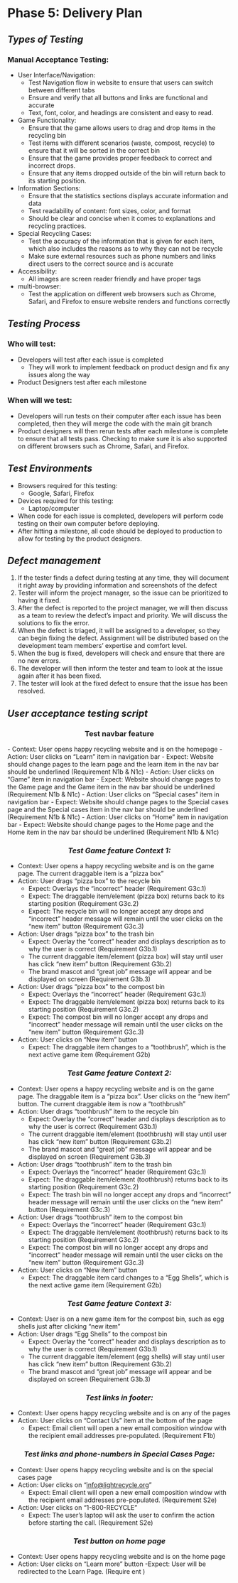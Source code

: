 # Phase 5: Delivery Plan

## *Types of Testing*
### Manual Acceptance Testing: 
- User Interface/Navigation:
  -  Test Navigation flow in website to ensure that users can switch between different tabs 
  - Ensure and verify that all buttons and links are functional and accurate
  - Text, font, color, and headings are consistent and easy to read. 
- Game Functionality:
  - Ensure that the game allows users to drag and drop items in the recycling bin
  - Test items with different scenarios (waste, compost, recycle) to ensure that it will be sorted in the correct bin 
  - Ensure that the game provides proper feedback to correct and incorrect drops. 
  - Ensure that any items dropped outside of the bin will return back to its starting position.
- Information Sections:
  - Ensure that the statistics sections displays accurate information and data
  - Test readability of content: font sizes, color, and format
  - Should be clear and concise when it comes to explanations and recycling practices.
- Special Recycling Cases:
  - Test the accuracy of the information that is given for each item, which also includes the reasons as to why they can not be recycle
  - Make sure external resources such as phone numbers and links direct users to the correct source and is accurate
- Accessibility:
  - All images are screen reader friendly and have proper tags 
- multi-browser:
  - Test the application on different web browsers such as Chrome, Safari, and Firefox to ensure website renders and functions correctly


## *Testing Process*
### Who will test:
- Developers will test after each issue is completed
  - They will work to implement feedback on product design and fix any issues along the way
-  Product Designers test after each milestone
### When will we test:
- Developers will run tests on their computer after each issue has been completed, then they will merge the code with the main git branch
- Product designers will then rerun tests after each milestone is complete to ensure that all tests pass. Checking to make sure it is also supported on different browsers such as Chrome, Safari, and Firefox.

## *Test Environments*
- Browsers required for this testing: 
  - Google, Safari, Firefox
- Devices required for this testing:
  - Laptop/computer
- When code for each issue is completed, developers will perform code testing on their own computer before deploying.
- After hitting a milestone, all code should be deployed to production to allow for testing by the product designers.



## *Defect management*
1. If the tester finds a defect during testing at any time, they will document it right away by providing information and screenshots of the defect 
2. Tester will inform the project manager, so the issue can be prioritized to having it fixed.
3. After the defect is reported to the project manager, we will then discuss as a team to review the defect’s impact and priority. We will discuss the solutions to fix the error. 
4. When the defect is triaged, it will be assigned to a developer, so they can begin fixing the defect. Assignment will be distributed based on the development team members’ expertise and comfort level. 
5. When the bug is fixed, developers will check and ensure that there are no new errors.
6. The developer will then inform the tester and team to look at the issue again after it has been fixed.
7. The tester will look at the fixed defect to ensure that the issue has been resolved.




## *User acceptance testing script*
<h3 align="center">Test navbar feature </h3>
- Context: User opens happy recycling website and is on the homepage
- Action: User clicks on “Learn” item in navigation bar 
  - Expect: Website should change pages to the learn page and the learn item in the nav bar should be underlined (Requirement N1b & N1c)
- Action: User clicks on “Game” item in navigation bar
  - Expect: Website should change pages to the Game page and the Game item in the nav bar should be underlined (Requirement N1b & N1c)
- Action: User clicks on “Special cases” item in navigation bar
  - Expect: Website should change pages to the Special cases page and the Special cases item in the nav bar should be underlined (Requirement N1b & N1c)
- Action: User clicks on “Home” item in navigation bar
  - Expect: Website should change pages to the Home page and the Home item in the nav bar should be underlined (Requirement N1b & N1c)

***<h3 style="text-align: center;">Test Game feature Context 1:</h3>***
- Context: User opens a happy recycling website and is on the game page. The current draggable item is a “pizza box”
- Action: User drags “pizza box” to the recycle bin 
  - Expect: Overlays the “incorrect” header (Requirement G3c.1)
  - Expect: The draggable item/element (pizza box) returns back to its starting position (Requirement G3c.2)
  - Expect: The recycle bin will no longer accept any drops and “incorrect” header message will remain until the user clicks on the “new item” button (Requirement G3c.3)
- Action: User drags “pizza box” to the trash bin 
  - Expect: Overlay the “correct” header and displays description as to why the user is correct (Requirement G3b.1)
  - The current draggable item/element (pizza box) will stay until user has click “new item” button (Requirement G3b.2)
  - The brand mascot and “great job” message will appear and be displayed on screen  (Requirement G3b.3)
- Action: User drags “pizza box” to the compost bin 
  - Expect: Overlays the “incorrect” header (Requirement G3c.1)
  - Expect: The draggable item/element (pizza box) returns back to its starting position (Requirement G3c.2)
  - Expect: The compost bin will no longer accept any drops and “incorrect” header message will remain until the user clicks on the “new item” button (Requirement G3c.3)
- Action: User clicks on “New item” button
  - Expect: The draggable item changes to a “toothbrush”, which is the next active game item (Requirement G2b)

***<h3 style="text-align: center;">Test Game feature Context 2:</h3>***
- Context: User opens a happy recycling website and is on the game page. The draggable item is a “pizza box”. User clicks on the “new item” button. The current draggable item is now a “toothbrush”
- Action: User drags “toothbrush” item to the recycle bin 
  - Expect: Overlay the “correct” header and displays description as to why the user is correct (Requirement G3b.1)
  - The current draggable item/element (toothbrush) will stay until user has click “new item” button (Requirement G3b.2)
  - The brand mascot and “great job” message will appear and be displayed on screen  (Requirement G3b.3)
- Action: User drags “toothbrush” item to the trash bin 
  - Expect: Overlays the “incorrect” header (Requirement G3c.1)
  - Expect: The draggable item/element (toothbrush) returns back to its starting position (Requirement G3c.2)
  - Expect: The trash bin will no longer accept any drops and “incorrect” header message will remain until the user clicks on the “new item” button (Requirement G3c.3)
- Action: User drags “toothbrush” item to the compost bin 
  - Expect: Overlays the “incorrect” header (Requirement G3c.1)
  - Expect: The draggable item/element (toothbrush) returns back to its starting position (Requirement G3c.2)
  - Expect: The compost bin will no longer accept any drops and “incorrect” header message will remain until the user clicks on the “new item” button (Requirement G3c.3)
- Action: User clicks on “New item” button
  - Expect: The draggable item card changes to a “Egg Shells”, which is the next active game item (Requirement G2b)


***<h3 style="text-align: center;">Test Game feature Context 3:</h3>***
- Context: User is on a new game item for the compost bin, such as egg shells just after clicking “new item”
- Action: User drags “Egg Shells” to the compost bin
  - Expect: Overlay the “correct” header and displays description as to why the user is correct (Requirement G3b.1)
  - The current draggable item/element (egg shells) will stay until user has click “new item” button (Requirement G3b.2)
  - The brand mascot and “great job” message will appear and be displayed on screen  (Requirement G3b.3)


***<h3 style="text-align: center;">Test links in footer:</h3>***
- Context: User opens happy recycling website and is on any of the pages
- Action: User clicks on “Contact Us” item at the bottom of the page 
  - Expect: Email client will open a new email composition window with the recipient email addresses pre-populated.  (Requirement F1b)


***<h3 style="text-align: center;">Test links and phone-numbers in Special Cases Page:</h3>***
- Context: User opens happy recycling website and is on the special cases page 
- Action: User clicks on “info@lightrecycle.org” 
  - Expect: Email client will open a new email composition window with the recipient email addresses pre-populated. (Requirement S2e)
- Action: User clicks on “1-800-RECYCLE” 
  - Expect: The user’s laptop will ask the user to confirm the action before starting the call. (Requirement S2e)

***<h3 style="text-align: center;">Test button on home page</h3>***
- Context: User opens happy recycling website and is on the home page
- Action: User clicks on “Learn more” button
  -Expect: User will be redirected to the Learn Page. (Require ent )

